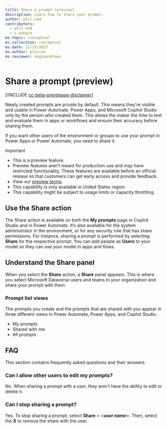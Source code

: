 ```yaml
---
title: Share a prompt (preview)
description: Learn how to share your prompt.
author: phil-cmd
contributors:
  - phil-cmd
  - v-aangie
ms.topic: conceptual
ms.collection: conceptual
ms.date: 11/15/2023
ms.author: plarrue
ms.reviewer: angieandrews
---
```


# Share a prompt (preview)

[!INCLUDE [cc-beta-prerelease-disclaimer](./includes/cc-beta-prerelease-disclaimer.md)]

Newly created prompts are private by default. This means they're visible and usable in Power Automate, Power Apps, and Microsoft Copilot Studio only by the person who created them. This allows the maker the time to test and evaluate them in apps or workflows and ensure their accuracy before sharing them.

If you want other users of the environment or groups to use your prompt in Power Apps or Power Automate, you need to share it.

> [!IMPORTANT]
> - This is a preview feature.
> - Preview features aren’t meant for production use and may have restricted functionality. These features are available before an official release so that customers can get early access and provide feedback.
> - View our [preview terms](https://powerplatform.microsoft.com/en-us/legaldocs/supp-powerplatform-preview/).
> - This capability is only available in United States region.
> - This capability might be subject to usage limits or capacity throttling.

## Use the Share action

The Share action is available on both the **My prompts** page in Copilot Studio and in Power Automate. It’s also available for the system administrator in the environment, or for any security role that has share permissions. For instance, sharing a prompt is performed by selecting **Share** for the respective prompt. You can add people as **Users** to your model so they can use your model in apps and flows.

## Understand the Share panel

When you select the **Share** action, a **Share** panel appears. This is where you select Microsoft Dataverse users and teams in your organization and share your prompt with them.

### Prompt list views

The prompts you create and the prompts that are shared with you appear in three different views in Power Automate, Power Apps, and Copilot Studio.

- My prompts
- Shared with me
- All prompts

## FAQ

This section contains frequently asked questions and their answers.

### Can I allow other users to edit my prompts?

No. When sharing a prompt with a user, they won't have the ability to edit or delete it.

### Can I stop sharing a prompt?

Yes. To stop sharing a prompt, select **Share** > <***user name***>. Then, select the **X** to remove the share with the user.

